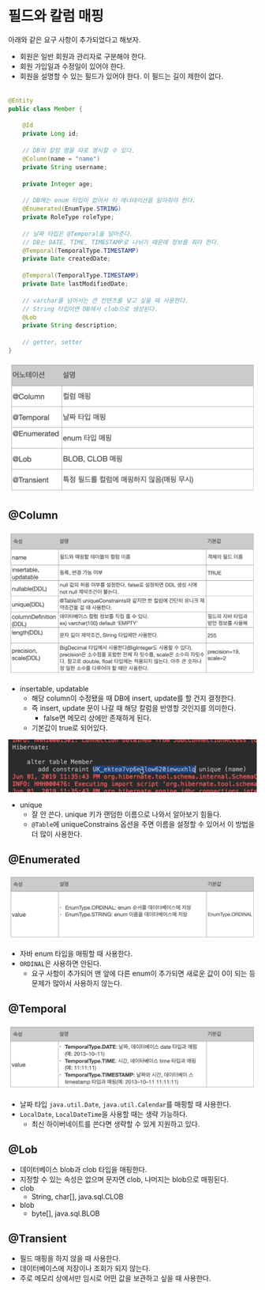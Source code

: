 # 필드와 칼럼 매핑

아래와 같은 요구 사항이 추가되었다고 해보자.

- 회원은 일반 회원과 관리자로 구분해야 한다.
- 회원 가입일과 수정일이 있어야 한다.
- 회원을 설명할 수 있는 필드가 있어야 한다. 이 필드는 길이 제한이 없다.

```java

@Entity
public class Member {

    @Id
    private Long id;

    // DB의 칼럼 명을 따로 명시할 수 있다.
    @Column(name = "name")
    private String username;

    private Integer age;

    // DB에는 enum 타입이 없어서 이 애너테이션을 달아줘야 한다.
    @Enumerated(EnumType.STRING)
    private RoleType roleType;

    // 날짜 타입은 @Temporal을 달아준다.
    // DB는 DATE, TIME, TIMESTAMP로 나뉘기 때문에 정보를 줘야 한다.
    @Temporal(TemporalType.TIMESTAMP)
    private Date createdDate;

    @Temporal(TemporalType.TIMESTAMP)
    private Date lastModifiedDate;

    // varchar를 넘어서는 큰 컨텐츠를 넣고 싶을 때 사용한다.
    // String 타입이면 DB에서 clob으로 생성된다.
    @Lob
    private String description;

    // getter, setter
}
```

![](../../.gitbook/assets/kimyounghan-orm-jpa/04/스크린샷%202021-03-15%20오후%2012.39.50.png)

## @Column

![](../../.gitbook/assets/kimyounghan-orm-jpa/04/스크린샷%202021-03-15%20오후%2012.40.02.png)

- insertable, updatable
    - 해당 column이 수정됐을 때 DB에 insert, update를 할 건지 결정한다.
    - 즉 insert, update 문이 나갈 때 해당 칼럼을 반영할 것인지를 의미한다.
        - false면 메모리 상에만 존재하게 된다.
    - 기본값이 true로 되어있다.

![](../../.gitbook/assets/kimyounghan-orm-jpa/04/스크린샷%202021-03-16%20오전%209.13.54.png)

- unique
    - 잘 안 쓴다. unique 키가 랜덤한 이름으로 나와서 알아보기 힘들다.
    - `@Table`에 uniqueConstrains 옵션을 주면 이름을 설정할 수 있어서 이 방법을 더 많이 사용한다.

## @Enumerated

![](../../.gitbook/assets/kimyounghan-orm-jpa/04/스크린샷%202021-03-15%20오후%2012.40.10.png)

- 자바 enum 타입을 매핑할 때 사용한다.
- `ORDINAL`은 사용하면 안된다.
    - 요구 사항이 추가되어 맨 앞에 다른 enum이 추가되면 새로운 값이 0이 되는 등 문제가 많아서 사용하지 않는다.

## @Temporal

![](../../.gitbook/assets/kimyounghan-orm-jpa/04/스크린샷%202021-03-15%20오후%2012.40.18.png)

- 날짜 타입 `java.util.Date`, `java.util.Calendar`를 매핑할 때 사용한다.
- `LocalDate`, `LocalDateTime`을 사용할 때는 생략 가능하다.
    - 최신 하이버네이트를 쓴다면 생략할 수 있게 지원하고 있다.

## @Lob

- 데이터베이스 blob과 clob 타입을 매핑한다.
- 지정할 수 있는 속성은 없으며 문자면 clob, 나머지는 blob으로 매핑된다.
- clob
    - String, char[], java.sql.CLOB
- blob
    - byte[], java.sql.BLOB

## @Transient

- 필드 매핑을 하지 않을 때 사용한다.
- 데이터베이스에 저장이나 조회가 되지 않는다.
- 주로 메모리 상에서만 임시로 어떤 값을 보관하고 싶을 때 사용한다.
